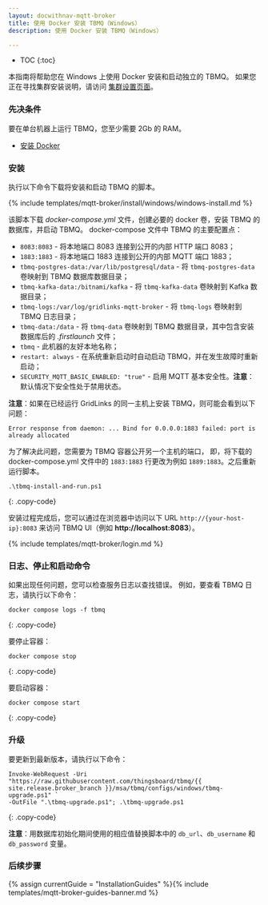 ```yaml
---
layout: docwithnav-mqtt-broker
title: 使用 Docker 安装 TBMQ（Windows）
description: 使用 Docker 安装 TBMQ（Windows）

---
```


* TOC
{:toc}

本指南将帮助您在 Windows 上使用 Docker 安装和启动独立的 TBMQ。
如果您正在寻找集群安装说明，请访问 [集群设置页面](/docs/mqtt-broker/install/cluster/docker-compose-setup/)。

### 先决条件

要在单台机器上运行 TBMQ，您至少需要 2Gb 的 RAM。

- [安装 Docker](https://docs.docker.com/engine/installation/)

### 安装

执行以下命令下载将安装和启动 TBMQ 的脚本。

{% include templates/mqtt-broker/install/windows/windows-install.md %}

该脚本下载 _docker-compose.yml_ 文件，创建必要的 docker 卷，安装 TBMQ 的数据库，并启动 TBMQ。
docker-compose 文件中 TBMQ 的主要配置点：

- `8083:8083` - 将本地端口 8083 连接到公开的内部 HTTP 端口 8083；
- `1883:1883` - 将本地端口 1883 连接到公开的内部 MQTT 端口 1883；
- `tbmq-postgres-data:/var/lib/postgresql/data` - 将 `tbmq-postgres-data` 卷映射到 TBMQ 数据库数据目录；
- `tbmq-kafka-data:/bitnami/kafka` - 将 `tbmq-kafka-data` 卷映射到 Kafka 数据目录；
- `tbmq-logs:/var/log/gridlinks-mqtt-broker` - 将 `tbmq-logs` 卷映射到 TBMQ 日志目录；
- `tbmq-data:/data` - 将 `tbmq-data` 卷映射到 TBMQ 数据目录，其中包含安装数据库后的 _.firstlaunch_ 文件；
- `tbmq` - 此机器的友好本地名称；
- `restart: always` - 在系统重新启动时自动启动 TBMQ，并在发生故障时重新启动；
- `SECURITY_MQTT_BASIC_ENABLED: "true"` - 启用 MQTT 基本安全性。**注意**：默认情况下安全性处于禁用状态。

**注意**：如果在已经运行 GridLinks 的同一主机上安装 TBMQ，则可能会看到以下问题：

```
Error response from daemon: ... Bind for 0.0.0.0:1883 failed: port is already allocated
```

为了解决此问题，您需要为 TBMQ 容器公开另一个主机的端口，
即，将下载的 docker-compose.yml 文件中的 `1883:1883` 行更改为例如 `1889:1883`。之后重新运行脚本。

```shell
.\tbmq-install-and-run.ps1
```
{: .copy-code}

安装过程完成后，您可以通过在浏览器中访问以下 URL `http://{your-host-ip}:8083` 来访问 TBMQ UI（例如 **http://localhost:8083**）。

{% include templates/mqtt-broker/login.md %}

### 日志、停止和启动命令

如果出现任何问题，您可以检查服务日志以查找错误。
例如，要查看 TBMQ 日志，请执行以下命令：

```
docker compose logs -f tbmq
```
{: .copy-code}

要停止容器：

```
docker compose stop
```
{: .copy-code}

要启动容器：

```
docker compose start
```
{: .copy-code}

### 升级

要更新到最新版本，请执行以下命令：

```shell
Invoke-WebRequest -Uri "https://raw.githubusercontent.com/thingsboard/tbmq/{{ site.release.broker_branch }}/msa/tbmq/configs/windows/tbmq-upgrade.ps1" `
-OutFile ".\tbmq-upgrade.ps1"; .\tbmq-upgrade.ps1
```
{: .copy-code}

**注意**：用数据库初始化期间使用的相应值替换脚本中的 `db_url`、`db_username` 和 `db_password` 变量。

### 后续步骤

{% assign currentGuide = "InstallationGuides" %}{% include templates/mqtt-broker-guides-banner.md %}